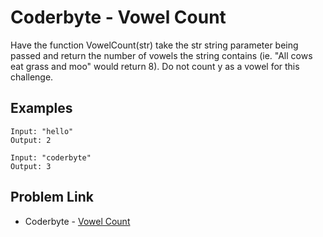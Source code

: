 # Coderbyte - Vowel Count

Have the function VowelCount(str) take the str string parameter being passed and return the number of vowels the string contains (ie. "All cows eat grass and moo" would return 8). Do not count y as a vowel for this challenge.

## Examples

```
Input: "hello"
Output: 2
```

```
Input: "coderbyte"
Output: 3
```

## Problem Link

- Coderbyte - [Vowel Count](https://coderbyte.com/editor/Vowel%20Count:JavaScript)
